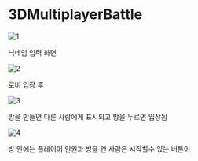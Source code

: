 # 3DMultiplayerBattle


![1](https://user-images.githubusercontent.com/76780257/147436409-b753a9d8-d0f3-4b07-91f4-5898be2a030f.jpg)

닉네임 입력 화면

![2](https://user-images.githubusercontent.com/76780257/147436407-85639720-bc9d-42a8-af54-775b81b49aa9.jpg)

로비 입장 후

![3](https://user-images.githubusercontent.com/76780257/147436406-9363a36d-52aa-4089-be0d-4f84beeb5571.jpg)

방을 만들면 다른 사람에게 표시되고 방을 누르면 입장됨

![4](https://user-images.githubusercontent.com/76780257/147436410-e65069b0-36fa-4f29-bf82-e432b72c10df.jpg)

방 안에는 플레이어 인원과 방을 연 사람은 시작할수 있는 버튼이 

